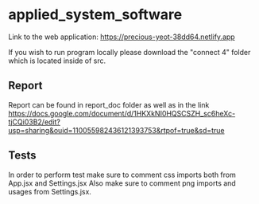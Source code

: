# applied_system_software

Link to the web application: https://precious-yeot-38dd64.netlify.app

If you wish to run program locally please download the "connect 4" folder which is located inside of src.

## Report
Report can be found in report_doc folder as well as in the link https://docs.google.com/document/d/1HKXkNI0HQSCSZH_sc6heXc-tjCQi03B2/edit?usp=sharing&ouid=110055982436121393753&rtpof=true&sd=true

## Tests

In order to perform test make sure to comment css imports both from App.jsx and Settings.jsx
Also make sure to comment png imports and <img> usages from Settings.jsx.
